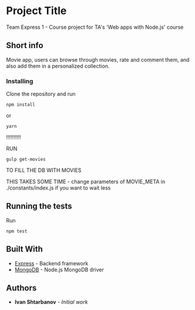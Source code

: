 # Project Title

Team Express 1 - Course project for TA's 'Web apps with Node.js' course

## Short info

Movie app, users can browse through movies, rate and comment them, and also add them in a personalized collection.

### Installing

Clone the repository and run

```
npm install
```
or

```
yarn
```

!!!!!!!!!!

RUN 

```
gulp get-movies
```

TO FILL THE DB WITH MOVIES 

THIS TAKES SOME TIME - change parameters of MOVIE_META in ./constants/index.js if you want to wait less

## Running the tests

Run

```
npm test
```

## Built With

* [Express](https://expressjs.com/) - Backend framework
* [MongoDB](https://mongodb.github.io/node-mongodb-native/) - Node.js MongoDB driver

## Authors

* **Ivan Shtarbanov** - *Initial work*
